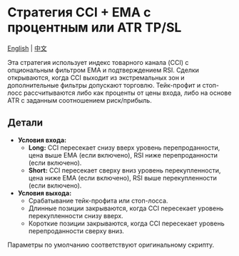 # Стратегия CCI + EMA с процентным или ATR TP/SL
[English](README.md) | [中文](README_cn.md)

Эта стратегия использует индекс товарного канала (CCI) с опциональным фильтром EMA и подтверждением RSI.
Сделки открываются, когда CCI выходит из экстремальных зон и дополнительные фильтры допускают торговлю.
Тейк-профит и стоп-лосс рассчитываются либо как проценты от цены входа, либо на основе ATR с заданным соотношением риск/прибыль.

## Детали

- **Условия входа:**
  - **Long:** CCI пересекает снизу вверх уровень перепроданности, цена выше EMA (если включено), RSI ниже перепроданности (если включено).
  - **Short:** CCI пересекает сверху вниз уровень перекупленности, цена ниже EMA (если включено), RSI выше перекупленности (если включено).
- **Условия выхода:**
  - Срабатывание тейк-профита или стоп-лосса.
  - Длинные позиции закрываются, когда CCI пересекает уровень перекупленности снизу вверх.
  - Короткие позиции закрываются, когда CCI пересекает уровень перепроданности сверху вниз.

Параметры по умолчанию соответствуют оригинальному скрипту.

